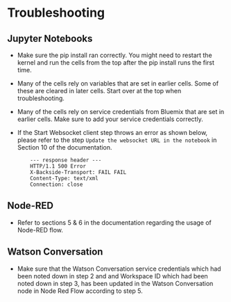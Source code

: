 Troubleshooting
===============

Jupyter Notebooks
-----------------

* Make sure the pip install ran correctly. You might need to restart the kernel and run the cells from the top after the pip install runs the first time.
* Many of the cells rely on variables that are set in earlier cells. Some of these are cleared in later cells. Start over at the top when troubleshooting.
* Many of the cells rely on service credentials from Bluemix that are set in earlier cells. Make sure to add your service credentials correctly.  
* If the Start Websocket client step throws an error as shown below, please refer to the step `Update the websocket URL in the notebook` in Section 10 of the documentation.

          --- response header ---
          HTTP/1.1 500 Error 
          X-Backside-Transport: FAIL FAIL
          Content-Type: text/xml
          Connection: close
          
Node-RED
--------

* Refer to sections 5 & 6 in the documentation regarding the usage of Node-RED flow.

Watson Conversation
--------

* Make sure that the Watson Conversation service credentials which had been noted down in step 2 and and Workspace ID which had been noted down in step 3, has been updated in the Watson Conversation node in Node Red Flow according to step 5. 

